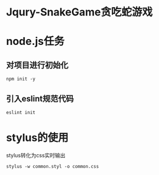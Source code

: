 # Jqury-SnakeGame贪吃蛇游戏
# node.js任务

## 对项目进行初始化
```
npm init -y
```

## 引入eslint规范代码
```
eslint init
```

# stylus的使用

stylus转化为css实时输出

```
stylus -w common.styl -o common.css
```
